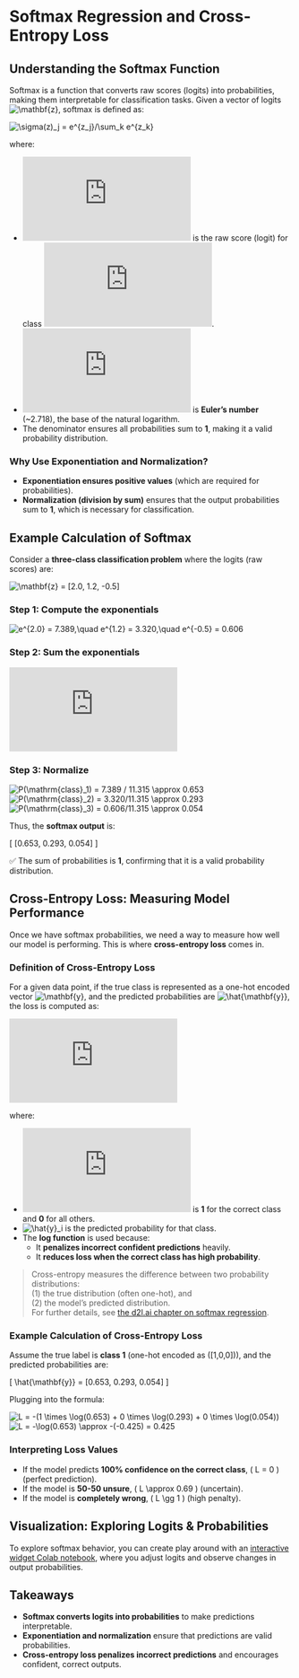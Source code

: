 # Softmax Regression and Cross-Entropy Loss

## Understanding the Softmax Function

Softmax is a function that converts raw scores (logits) into probabilities, making them interpretable for classification tasks. Given a vector of logits ![\mathbf{z}](https://latex.codecogs.com/png.latex?\mathbf{z}), softmax is defined as:

![\sigma(z)_j = e^{z_j}/\sum_k e^{z_k}](https://latex.codecogs.com/png.latex?\sigma(z)_j%20%3D%20\frac{e^{z_j}}{\sum_k%20e^{z_k}})

where:

- ![z_j](https://latex.codecogs.com/png.latex?z_j) is the raw score (logit) for class ![j](https://latex.codecogs.com/png.latex?j).
- ![e](https://latex.codecogs.com/png.latex?e) is **Euler’s number** (~2.718), the base of the natural logarithm.
- The denominator ensures all probabilities sum to **1**, making it a valid probability distribution.

### Why Use Exponentiation and Normalization?

- **Exponentiation ensures positive values** (which are required for probabilities).
- **Normalization (division by sum)** ensures that the output probabilities sum to **1**, which is necessary for classification.

## Example Calculation of Softmax

Consider a **three-class classification problem** where the logits (raw scores) are:

![\mathbf{z} = [2.0, 1.2, -0.5]](https://latex.codecogs.com/png.latex?\mathbf{z}%20%3D%20%5B2.0%2C%201.2%2C%20-0.5%5D)

### Step 1: Compute the exponentials

![e^{2.0} = 7.389,\quad e^{1.2} = 3.320,\quad e^{-0.5} = 0.606](https://latex.codecogs.com/png.latex?e^{2.0}%20%3D%207.389%2C%5Cquad%20e^{1.2}%20%3D%203.320%2C%5Cquad%20e^{-0.5}%20%3D%200.606)

### Step 2: Sum the exponentials

![S = 7.389 + 3.320 + 0.606 = 11.315](https://latex.codecogs.com/png.latex?S%20%3D%207.389%20%2B%203.320%20%2B%200.606%20%3D%2011.315)

### Step 3: Normalize

![P(\mathrm{class}_1) = 7.389 / 11.315 \approx 0.653](https://latex.codecogs.com/png.latex?P(%5Cmathrm{class}_1)%20%3D%207.389%20%2F%2011.315%20%5Capprox%200.653)
![P(\mathrm{class}_2) = 3.320/11.315 \approx 0.293](https://latex.codecogs.com/png.latex?P(\mathrm{class}_2)%20%3D%203.320%2F11.315%20\approx%200.293)
![P(\mathrm{class}_3) = 0.606/11.315 \approx 0.054](https://latex.codecogs.com/png.latex?P(\mathrm{class}_3)%20%3D%200.606%2F11.315%20\approx%200.054)

Thus, the **softmax output** is:

\[ [0.653, 0.293, 0.054] \]

✅ The sum of probabilities is **1**, confirming that it is a valid probability distribution.

## Cross-Entropy Loss: Measuring Model Performance

Once we have softmax probabilities, we need a way to measure how well our model is performing. This is where **cross-entropy loss** comes in.

### Definition of Cross-Entropy Loss

For a given data point, if the true class is represented as a one-hot encoded vector ![\mathbf{y}](https://latex.codecogs.com/png.latex?\mathbf{y}), and the predicted probabilities are ![\hat{\mathbf{y}}](https://latex.codecogs.com/png.latex?\hat{\mathbf{y}}), the loss is computed as:

![L = -\sum y_i \log(\hat{y}_i)](https://latex.codecogs.com/png.latex?L%20%3D%20-%5Csum%20y_i%20%5Clog(%5Chat%7By%7D_i))

where:

- ![y_i](https://latex.codecogs.com/png.latex?y_i) is **1** for the correct class and **0** for all others.
- ![\hat{y}_i](https://latex.codecogs.com/png.latex?\hat{y}_i) is the predicted probability for that class.
- The **log function** is used because:
  - It **penalizes incorrect confident predictions** heavily.
  - It **reduces loss when the correct class has high probability**.

> Cross-entropy measures the difference between two probability distributions:  
> (1) the true distribution (often one-hot), and  
> (2) the model’s predicted distribution.  
> For further details, see [the d2l.ai chapter on softmax regression](https://d2l.ai/chapter_linear-classification/softmax-regression.html).

### Example Calculation of Cross-Entropy Loss

Assume the true label is **class 1** (one-hot encoded as \([1,0,0]\)), and the predicted probabilities are:

\[ \hat{\mathbf{y}} = [0.653, 0.293, 0.054] \]

Plugging into the formula:

![L = -(1 \times \log(0.653) + 0 \times \log(0.293) + 0 \times \log(0.054))](https://latex.codecogs.com/png.latex?L%20%3D%20-(%201%20\times%20\log(0.653)%20+%200%20\times%20\log(0.293)%20+%200%20\times%20\log(0.054)))
![L = -\log(0.653) \approx -(-0.425) = 0.425](https://latex.codecogs.com/png.latex?L%20%3D%20-\log(0.653)%20\approx%20-(-0.425)%20%3D%200.425)

### Interpreting Loss Values

- If the model predicts **100% confidence on the correct class**, \( L = 0 \) (perfect prediction).
- If the model is **50-50 unsure**, \( L \approx 0.69 \) (uncertain).
- If the model is **completely wrong**, \( L \gg 1 \) (high penalty).

## Visualization: Exploring Logits & Probabilities

To explore softmax behavior, you can create play around with an [interactive widget Colab notebook](https://colab.research.google.com/drive/1kPQn44LTi9T9HcXzDWfWMxgaqdT72HoR?usp=sharing), where you adjust logits and observe changes in output probabilities.

## Takeaways

- **Softmax converts logits into probabilities** to make predictions interpretable.  
- **Exponentiation and normalization** ensure that predictions are valid probabilities.  
- **Cross-entropy loss penalizes incorrect predictions** and encourages confident, correct outputs.  


